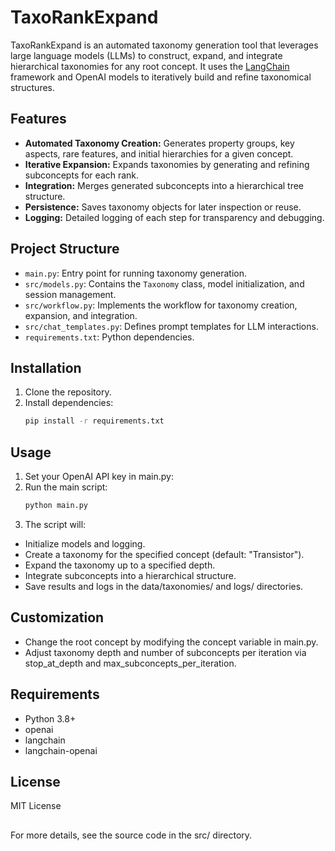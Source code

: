 # TaxoRankExpand

TaxoRankExpand is an automated taxonomy generation tool that leverages large language models (LLMs) to construct, expand, and integrate hierarchical taxonomies for any root concept. It uses the [LangChain](https://github.com/langchain-ai/langchain) framework and OpenAI models to iteratively build and refine taxonomical structures.

## Features

- **Automated Taxonomy Creation:** Generates property groups, key aspects, rare features, and initial hierarchies for a given concept.
- **Iterative Expansion:** Expands taxonomies by generating and refining subconcepts for each rank.
- **Integration:** Merges generated subconcepts into a hierarchical tree structure.
- **Persistence:** Saves taxonomy objects for later inspection or reuse.
- **Logging:** Detailed logging of each step for transparency and debugging.

## Project Structure

- `main.py`: Entry point for running taxonomy generation.
- `src/models.py`: Contains the `Taxonomy` class, model initialization, and session management.
- `src/workflow.py`: Implements the workflow for taxonomy creation, expansion, and integration.
- `src/chat_templates.py`: Defines prompt templates for LLM interactions.
- `requirements.txt`: Python dependencies.

## Installation

1. Clone the repository.
2. Install dependencies:
    ```sh
    pip install -r requirements.txt
    ```
    
## Usage

1. Set your OpenAI API key in main.py:
2. Run the main script:
    ```sh
    python main.py
    ```
3. The script will:
 - Initialize models and logging.
 - Create a taxonomy for the specified concept (default: "Transistor").
 - Expand the taxonomy up to a specified depth.
 - Integrate subconcepts into a hierarchical structure.
 - Save results and logs in the data/taxonomies/ and logs/ directories.

## Customization

 - Change the root concept by modifying the concept variable in main.py.
 - Adjust taxonomy depth and number of subconcepts per iteration via stop_at_depth and max_subconcepts_per_iteration.

## Requirements

 - Python 3.8+
 - openai
 - langchain
 - langchain-openai

## License

MIT License

##

For more details, see the source code in the src/ directory.
